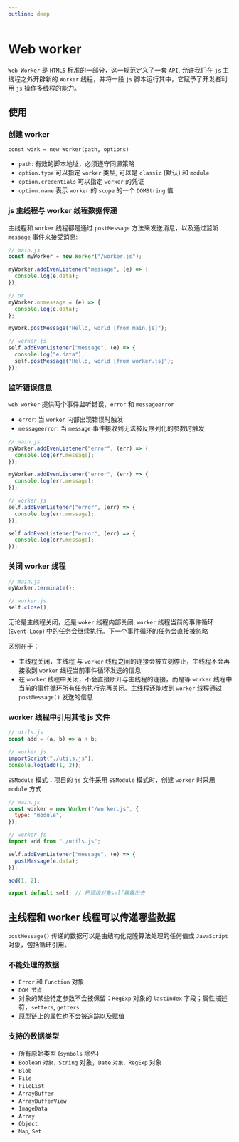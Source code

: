 ```yaml
---
outline: deep
---
```


# Web worker

`Web Worker` 是 `HTML5` 标准的一部分，这一规范定义了一套 `API`, 允许我们在 `js` 主线程之外开辟新的 `Worker` 线程，并将一段 `js` 脚本运行其中，它赋予了开发者利用 `js` 操作多线程的能力。

## 使用

### 创建 worker

`const work = new Worker(path, options)`

- `path`: 有效的脚本地址，必须遵守同源策略
- `option.type` 可以指定 `worker` 类型, 可以是 `classic` (默认) 和 `module`
- `option.credentials` 可以指定 `worker` 的凭证
- `option.name` 表示 `worker` 的 `scope` 的一个 `DOMString` 值

### js 主线程与 worker 线程数据传递

主线程和 `worker` 线程都是通过 `postMessage` 方法来发送消息，以及通过监听 `message` 事件来接受消息:

```javascript
// main.js
const myWorker = new Worker("/worker.js");

myWorker.addEvenListener("message", (e) => {
  console.log(e.data);
});

// or
myWorker.onmessage = (e) => {
  console.log(e.data);
};

myWork.postMessage("Hello, world [from main.js]");

// worker.js
self.addEvenListener("message", (e) => {
  console.log("e.data");
  self.postMessage("Hello, world [from worker.js]");
});
```

### 监听错误信息

`web worker` 提供两个事件监听错误，`error` 和 `messageerror`

- `error`: 当 `worker` 内部出现错误时触发
- `messageerror`: 当 `message` 事件接收到无法被反序列化的参数时触发

```javascript
// main.js
myWorker.addEvenListener("error", (err) => {
  console.log(err.message);
});

myWorker.addEvenListener("error", (err) => {
  console.log(err.message);
});

// worker.js
self.addEvenListener("error", (err) => {
  console.log(err.message);
});

self.addEvenListener("error", (err) => {
  console.log(err.message);
});
```

### 关闭 worker 线程

```javascript
// main.js
myWorker.terminate();

// worker.js
self.close();
```

无论是主线程关闭，还是 `woker` 线程内部关闭, `worker` 线程当前的事件循环 (`Event Loop`) 中的任务会继续执行。下一个事件循环的任务会直接被忽略

区别在于：

- 主线程关闭，主线程 与 `worker` 线程之间的连接会被立刻停止，主线程不会再接收到 `worker` 线程当前事件循环发送的信息
- 在 `worker` 线程中关闭，不会直接断开与主线程的连接，而是等 `worker` 线程中当前的事件循环所有任务执行完再关闭。主线程还能收到 `worker` 线程通过 `postMessage()` 发送的信息

### worker 线程中引用其他 js 文件

```javascript
// utils.js
const add = (a, b) => a + b;

// worker.js
importScript("./utils.js");
console.log(add(1, 2));
```

`ESModule` 模式：项目的 `js` 文件采用 `ESModule` 模式时，创建 `worker` 时采用 `module` 方式

```javascript
// main.js
const worker = new Worker("/worker.js", {
  type: "module",
});

// worker.js
import add from "./utils.js";

self.addEvenListener("message", (e) => {
  postMessage(e.data);
});

add(1, 2);

export default self; // 把顶级对象self暴露出去
```

## 主线程和 worker 线程可以传递哪些数据

`postMessage()` 传递的数据可以是由结构化克隆算法处理的任何值或 `JavaScript` 对象，包括循环引用。

### 不能处理的数据

- `Error` 和 `Function` 对象
- `DOM 节点`
- 对象的某些特定参数不会被保留：`RegExp` 对象的 `lastIndex` 字段；属性描述符，`setters`, `getters`
- 原型链上的属性也不会被追踪以及赋值

### 支持的数据类型

- 所有原始类型 (`symbols` 除外)
- `Boolean` `对象，String` 对象，`Date` `对象，RegExp` 对象
- `Blob`
- `File`
- `FileList`
- `ArrayBuffer`
- `ArrayBufferView`
- `ImageData`
- `Array`
- `Object`
- `Map`, `Set`
